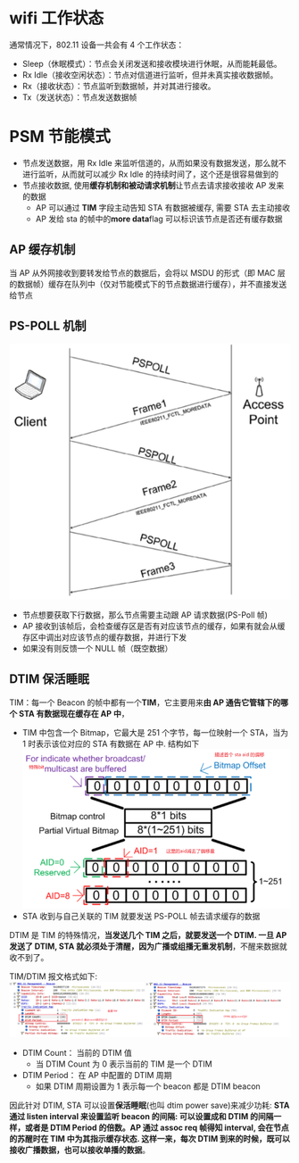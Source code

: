# wifi 工作状态

通常情况下，802.11 设备一共会有 4 个工作状态：

- Sleep（休眠模式）：节点会关闭发送和接收模块进行休眠，从而能耗最低。
- Rx Idle（接收空闲状态）：节点对信道进行监听，但并未真实接收数据帧。
- Rx（接收状态）：节点监听到数据帧，并对其进行接收。
- Tx（发送状态）：节点发送数据帧

# PSM 节能模式

- 节点发送数据，用 Rx Idle 来监听信道的，从而如果没有数据发送，那么就不进行监听，从而就可以减少 Rx Idle 的持续时间了，这个还是很容易做到的
- 节点接收数据, 使用**缓存机制和被动请求机制**让节点去请求接收接收 AP 发来的数据
  - AP 可以通过 **TIM** 字段主动告知 STA 有数据被缓存, 需要 STA 去主动接收
  - AP 发给 sta 的帧中的**more data**flag 可以标识该节点是否还有缓存数据

## AP 缓存机制

当 AP 从外网接收到要转发给节点的数据后，会将以 MSDU 的形式（即 MAC 层的数据帧）缓存在队列中（仅对节能模式下的节点数据进行缓存），并不直接发送给节点

## PS-POLL 机制

![Alt text](4_powersave.assets/image-2.png)

- 节点想要获取下行数据，那么节点需要主动跟 AP 请求数据(PS-Poll 帧)
- AP 接收到该帧后，会检查缓存区是否有对应该节点的缓存，如果有就会从缓存区中调出对应该节点的缓存数据，并进行下发
- 如果没有则反馈一个 NULL 帧（既空数据）

## DTIM 保活睡眠

TIM：每一个 Beacon 的帧中都有一个**TIM**，它主要用来**由 AP 通告它管辖下的哪个 STA 有数据现在缓存在 AP 中**，

- TIM 中包含一个 Bitmap，它最大是 251 个字节，每一位映射一个 STA，当为 1 时表示该位对应的 STA 有数据在 AP 中. 结构如下
  ![Alt text](4_powersave.assets/image-1.png)
- STA 收到与自己关联的 TIM 就要发送 PS-POLL 帧去请求缓存的数据

DTIM 是 TIM 的特殊情况，**当发送几个 TIM 之后，就要发送一个 DTIM. 一旦 AP 发送了 DTIM, STA 就必须处于清醒，因为广播或组播无重发机制**，不醒来数据就收不到了。

TIM/DTIM 报文格式如下:
![Alt text](4_powersave.assets/image.png)

- DTIM Count： 当前的 DTIM 值
  - 当 DTIM Count 为 0 表示当前的 TIM 是一个 DTIM
- DTIM Period： 在 AP 中配置的 DTIM 周期
  - 如果 DTIM 周期设置为 1 表示每一个 beacon 都是 DTIM beacon

因此针对 DTIM, STA 可以设置**保活睡眠**(也叫 dtim power save)来减少功耗:
**STA 通过 listen interval 来设置监听 beacon 的间隔: 可以设置成和 DTIM 的间隔一样，或者是 DTIM Period 的倍数。AP 通过 assoc req 帧得知 interval, 会在节点的苏醒时在 TIM 中为其指示缓存状态. 这样一来，每次 DTIM 到来的时候，既可以接收广播数据，也可以接收单播的数据**。
